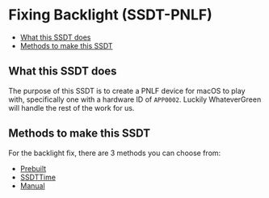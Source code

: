 # Fixing Backlight (SSDT-PNLF)

* [What this SSDT does](#what-this-ssdt-does)
* [Methods to make this SSDT](#methods-to-make-this-ssdt)

## What this SSDT does

The purpose of this SSDT is to create a PNLF device for macOS to play with, specifically one with a hardware ID of `APP0002`. Luckily WhateverGreen will handle the rest of the work for us.

## Methods to make this SSDT

For the backlight fix, there are 3 methods you can choose from:

* [Prebuilt](/Laptops/backlight-methods/prebuilt.md)
* [SSDTTime](/Laptops/backlight-methods/SSDTTime.md)
* [Manual](/Laptops/backlight-methods/manual.md)
